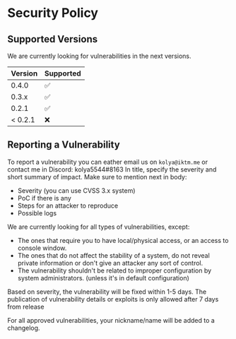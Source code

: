 # Security Policy

## Supported Versions

We are currently looking for vulnerabilities in the next versions.

| Version | Supported          |
| ------- | ------------------ |
| 0.4.0   | :white_check_mark: |
| 0.3.x   | :white_check_mark: |
| 0.2.1   | :white_check_mark: |
| < 0.2.1 | :x:                |

## Reporting a Vulnerability

To report a vulnerability you can eather email us on `kolya@iktm.me` or contact me in Discord: kolya5544#8163
In title, specify the severity and short summary of impact.
Make sure to mention next in body:
- Severity (you can use CVSS 3.x system)
- PoC if there is any
- Steps for an attacker to reproduce
- Possible logs

We are currently looking for all types of vulnerabilities, except:
- The ones that require you to have local/physical access, or an access to console window.
- The ones that do not affect the stability of a system, do not reveal private information or don't give an attacker any sort of control.
- The vulnerability shouldn't be related to improper configuration by system administrators. (unless it's in default configuration)

Based on severity, the vulnerability will be fixed within 1-5 days. The publication of vulnerability details or exploits is only allowed after 7 days from release

For all approved vulnerabilities, your nickname/name will be added to a changelog.
